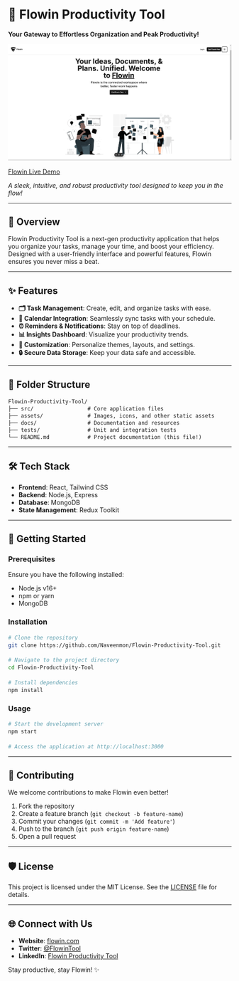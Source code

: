 
# 🌟 Flowin Productivity Tool  
**Your Gateway to Effortless Organization and Peak Productivity!**  

![Flowin Productivity Tool](public/Flowin.png)  

[Flowin Live Demo](https://flowin.vercel.app/)

*A sleek, intuitive, and robust productivity tool designed to keep you in the flow!*

---

## 🚀 **Overview**  
Flowin Productivity Tool is a next-gen productivity application that helps you organize your tasks, manage your time, and boost your efficiency. Designed with a user-friendly interface and powerful features, Flowin ensures you never miss a beat.

---

## ✨ **Features**  
- **🗂 Task Management**: Create, edit, and organize tasks with ease.  
- **📅 Calendar Integration**: Seamlessly sync tasks with your schedule.  
- **⏰ Reminders & Notifications**: Stay on top of deadlines.  
- **📊 Insights Dashboard**: Visualize your productivity trends.  
- **🌈 Customization**: Personalize themes, layouts, and settings.  
- **🔒 Secure Data Storage**: Keep your data safe and accessible.  

---

## 📂 **Folder Structure**  
```plaintext
Flowin-Productivity-Tool/
├── src/                 # Core application files
├── assets/              # Images, icons, and other static assets
├── docs/                # Documentation and resources
├── tests/               # Unit and integration tests
└── README.md            # Project documentation (this file!)
```

---

## 🛠 **Tech Stack**  
- **Frontend**: React, Tailwind CSS  
- **Backend**: Node.js, Express  
- **Database**: MongoDB  
- **State Management**: Redux Toolkit  

---

## 🔧 **Getting Started**  

### Prerequisites  
Ensure you have the following installed:  
- Node.js v16+  
- npm or yarn  
- MongoDB  

### Installation  
```bash
# Clone the repository
git clone https://github.com/Naveenmon/Flowin-Productivity-Tool.git

# Navigate to the project directory
cd Flowin-Productivity-Tool

# Install dependencies
npm install
```  

### Usage  
```bash
# Start the development server
npm start

# Access the application at http://localhost:3000
```  

---

## 🤝 **Contributing**  
We welcome contributions to make Flowin even better!  

1. Fork the repository  
2. Create a feature branch (`git checkout -b feature-name`)  
3. Commit your changes (`git commit -m 'Add feature'`)  
4. Push to the branch (`git push origin feature-name`)  
5. Open a pull request  

---

## 🛡️ **License**  
This project is licensed under the MIT License. See the [LICENSE](LICENSE) file for details.  

---

## 🌐 **Connect with Us**  
- **Website**: [flowin.com](#)  
- **Twitter**: [@FlowinTool](#)  
- **LinkedIn**: [Flowin Productivity Tool](#)  

Stay productive, stay Flowin! ✨

